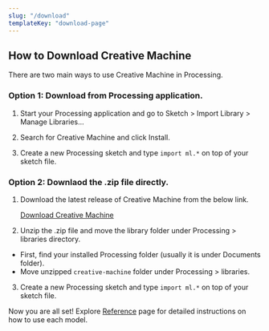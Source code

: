 ```yaml
---
slug: "/download"
templateKey: "download-page"
---
```


## How to Download Creative Machine

There are two main ways to use Creative Machine in Processing.

### Option 1: Download from Processing application.

1. Start your Processing application and go to Sketch > Import Library > Manage Libraries...


2. Search for Creative Machine and click Install.


3. Create a new Processing sketch and type ```import ml.*``` on top of your sketch file.

### Option 2: Downlaod the .zip file directly.

1. Download the latest release of Creative Machine from the below link.

    [Download Creative Machine](https://github.com/jjeongin/creative-machine/releases/download/v1.0.0/creative_machine.zip)

2. Unzip the .zip file and move the library folder under Processing > libraries directory.

- First, find your installed Processing folder (usually it is under Documents folder).
- Move unzipped ```creative-machine``` folder under Processing > libraries.

3. Create a new Processing sketch and type ```import ml.*``` on top of your sketch file.

Now you are all set! Explore [Reference](reference/tutorial) page for detailed instructions on how to use each model.